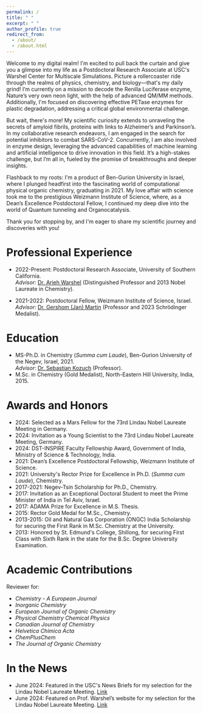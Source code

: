 ```yaml
---
permalink: /
title: " "
excerpt: " "
author_profile: true
redirect_from: 
  - /about/
  - /about.html
---
```


Welcome to my digital realm! I'm excited to pull back the curtain and give you a glimpse into my life as a Postdoctoral Research Associate at USC's Warshel Center for Multiscale Simulations. Picture a rollercoaster ride through the realms of physics, chemistry, and biology—that's my daily grind! I’m currently on a mission to decode the Renilla Luciferase enzyme, Nature’s very own neon light, with the help of advanced QM/MM methods. Additionally, I'm focused on discovering effective PETase enzymes for plastic degradation, addressing a critical global environmental challenge.

But wait, there's more! My scientific curiosity extends to unraveling the secrets of amyloid fibrils, proteins with links to Alzheimer’s and Parkinson’s. In my collaborative research endeavors, I am engaged in the search for potential inhibitors to combat SARS-CoV-2. Concurrently, I am also involved in enzyme design, leveraging the advanced capabilities of machine learning and artificial intelligence to drive innovation in this field. It’s a high-stakes challenge, but I’m all in, fueled by the promise of breakthroughs and deeper insights.

Flashback to my roots: I'm a product of Ben-Gurion University in Israel, where I plunged headfirst into the fascinating world of computational physical organic chemistry, graduating in 2021. My love affair with science took me to the prestigious Weizmann Institute of Science, where, as a Dean’s Excellence Postdoctoral Fellow, I continued my deep dive into the world of Quantum tunneling and Organocatalysis.

Thank you for stopping by, and I'm eager to share my scientific journey and discoveries with you!

Professional Experience
======
* 2022-Present: Postdoctoral Research Associate, University of Southern California.    
  _Advisor:_ [Dr. Arieh Warshel](https://laetro.usc.edu/team.html) (Distinguished Professor and 2013 Nobel Laureate in Chemistry).
  
* 2021-2022: Postdoctoral Fellow, Weizmann Institute of Science, Israel.     
  _Advisor:_ [Dr. Gershom (Jan) Martin](https://www.compchem.me/group) (Professor and 2023 Schrödinger Medalist).

Education
======
* MS-Ph.D. in Chemistry (_Summa cum Laude_), Ben-Gurion University of the Negev, Israel, 2021.  
  _Advisor:_ [Dr. Sebastian Kozuch](https://tzin.bgu.ac.il/~kozuch/group.html) (Professor).
* M.Sc. in Chemistry (Gold Medalist), North-Eastern Hill University, India, 2015.

Awards and Honors
======
* 2024: Selected as a Mars Fellow for the 73rd Lindau Nobel Laureate Meeting in Germany.
* 2024: Invitation as a Young Scientist to the 73rd Lindau Nobel Laureate Meeting, Germany.
* 2024: DST-INSPIRE Faculty Fellowship Award, Government of India, Ministry of Science & Technology, India.
* 2021: Dean’s Excellence Postdoctoral Fellowship, Weizmann Institute of Science.   
* 2021: University's Rector Prize for Excellence in Ph.D. (_Summa cum Laude_), Chemistry.  
* 2017-2021: Negev-Tsin Scholarship for Ph.D., Chemistry.
* 2017: Invitation as an Exceptional Doctoral Student to meet the Prime Minister of India in Tel Aviv, Israel.  
* 2017: ADAMA Prize for Excellence in M.S. Thesis.  
* 2015: Rector Gold Medal for M.Sc., Chemistry.
* 2013-2015: Oil and Natural Gas Corporation (ONGC) India Scholarship for securing the First Rank in M.Sc. Chemistry at the University.
* 2013: Honored by St. Edmund's College, Shillong, for securing First Class with Sixth Rank in the state for the B.Sc. Degree University Examination.

Academic Contributions
======
Reviewer for:
* _Chemistry - A European Journal_
* _Inorganic Chemistry_
* _European Journal of Organic Chemistry_
* _Physical Chemistry Chemical Physics_
* _Canadian Journal of Chemistry_
* _Helvetica Chimica Acta_
* _ChemPlusChem_
* _The Journal of Organic Chemistry_

In the News
======
* June 2024: Featured in the USC's News Briefs for my selection for the Lindau Nobel Laureate Meeting. [Link](https://dornsife.usc.edu/news-briefs/news-brief/2024/06/warshel-postdoc-selected-to-attend-prestigious-nobel-laureate-meeting/)
* June 2024: Featured on Prof. Warshel’s website for my selection for the Lindau Nobel Laureate Meeting. [Link](https://arieh.usc.edu/)
